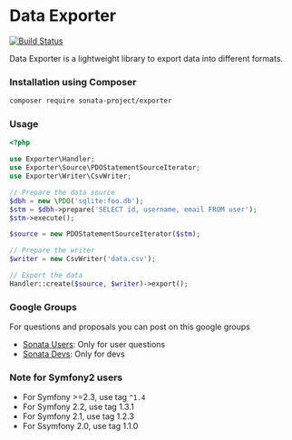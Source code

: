 Data Exporter
=============

[![Build Status](https://secure.travis-ci.org/sonata-project/exporter.png)](https://secure.travis-ci.org/#!/sonata-project/exporter)

Data Exporter is a lightweight library to export data into different formats.

### Installation using Composer

```bash
composer require sonata-project/exporter
```

### Usage

```php
<?php

use Exporter\Handler;
use Exporter\Source\PDOStatementSourceIterator;
use Exporter\Writer\CsvWriter;

// Prepare the data source
$dbh = new \PDO('sqlite:foo.db');
$stm = $dbh->prepare('SELECT id, username, email FROM user');
$stm->execute();

$source = new PDOStatementSourceIterator($stm);

// Prepare the writer
$writer = new CsvWriter('data.csv');

// Export the data
Handler::create($source, $writer)->export();

```

### Google Groups

For questions and proposals you can post on this google groups

* [Sonata Users](https://groups.google.com/group/sonata-users): Only for user questions
* [Sonata Devs](https://groups.google.com/group/sonata-devs): Only for devs


### Note for Symfony2 users

* For Symfony >=2.3, use tag `^1.4`
* For Symfony 2.2, use tag 1.3.1
* For Symfony 2.1, use tag 1.2.3
* For Ssymfony 2.0, use tag 1.1.0
